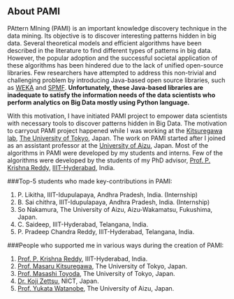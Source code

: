 ## About PAMI
PAttern MIning (PAMI) is an important knowledge discovery technique in the data mining. Its objective is to discover 
interesting patterns hidden in big data. Several theoretical models and efficient algorithms have been described in the
literature to find different types of patterns in big data.  However, the popular adoption and the successful societal 
application of these algorithms has been hindered due to the lack of unified open-source libraries. Few researchers have 
attempted to address this non-trivial and challenging problem by introducing Java-based open source libraries, such as [WEKA](https://www.cs.waikato.ac.nz/ml/weka/)
and [SPMF](https://www.philippe-fournier-viger.com/spmf/).  **Unfortunately, these Java-based libraries are inadequate to satisfy the information needs of the 
data scientists who perform analytics on Big Data mostly using Python language.**

With this motivation, I have initiated PAMI project to empower data scientists with necessary tools to discover patterns hidden in Big Data. 
The motivation to carryout PAMI project happened while I was working at the [Kitsuregawa lab](http://www.tkl.iis.u-tokyo.ac.jp/new/?lang=en),
[The University of Tokyo](https://www.iis.u-tokyo.ac.jp/en/), Japan.  The work on PAMI started after I joined as an assistant professor at the [University of Aizu](https://u-aizu.ac.jp/), Japan. 
Most of the algorithms in PAMI were developed by my students and interns. Few of the algorithms were developed by the 
students of my PhD advisor, [Prof. P. Krishna Reddy](https://faculty.iiit.ac.in/~pkreddy/), [IIIT-Hyderabad](https://www.iiit.ac.in/), India.

###Top-5 students who made key-contributions in PAMI:
1. P. Likitha, IIIT-Idupulapaya, Andhra Pradesh, India. (Internship)
1. B. Sai chithra, IIIT-Idupulapaya, Andhra Pradesh, India. (Internship) 
1. So Nakamura, The University of Aizu, Aizu-Wakamatsu, Fukushima, Japan. 
1. C. Saideep, IIIT-Hyderabad, Telangana, India.
1. P. Pradeep Chandra Reddy, IIIT-Hyderabad, Telangana, India.


###People who supported me in various ways during the creation of PAMI:
1. [Prof. P. Krishna Reddy](https://faculty.iiit.ac.in/~pkreddy/), IIIT-Hyderabad, India.
1. [Prof. Masaru Kitsuregawa](http://www.tkl.iis.u-tokyo.ac.jp/Kilab/Members/memo/kitsure_e.html), The University of Tokyo, Japan.
1. [Prof. Masashi Toyoda](https://www.iis.u-tokyo.ac.jp/en/research/staff/masashi-toyoda/), The University of Tokyo, Japan.
1. [Dr. Koji Zettsu](https://www2.nict.go.jp/bidal/x166/en/members/zettsu/index.html), NICT, Japan.
1. [Prof. Yukata Watanobe](https://www.u-aizu.ac.jp/~yutaka/), The University of Aizu, Japan.